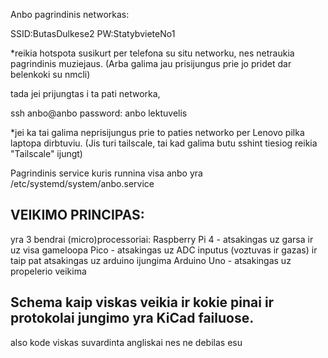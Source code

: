 Anbo pagrindinis networkas:

SSID:ButasDulkese2
PW:StatybvieteNo1

*reikia hotspota susikurt per telefona su situ networku, nes netraukia pagrindinis muziejaus. (Arba galima jau prisijungus prie jo pridet dar belenkoki su nmcli)

tada jei prijungtas i ta pati networka, 

ssh anbo@anbo
password: anbo lektuvelis


*jei ka tai galima neprisijungus prie to paties networko per Lenovo pilka laptopa dirbtuviu. (Jis turi tailscale, tai kad galima butu sshint tiesiog reikia "Tailscale" ijungt)


Pagrindinis service kuris runnina visa anbo yra /etc/systemd/system/anbo.service






VEIKIMO PRINCIPAS:
-----------------------------------------------------

yra 3 bendrai (micro)processoriai:
Raspberry Pi 4 - atsakingas uz garsa ir uz visa gameloopa
Pico - atsakingas uz ADC inputus (voztuvas ir gazas) ir taip pat atsakingas uz arduino ijungima
Arduino Uno - atsakingas uz propelerio veikima

Schema kaip viskas veikia ir kokie pinai ir protokolai jungimo yra KiCad failuose.
-----------------------------------------------------
also kode viskas suvardinta angliskai nes ne debilas esu




